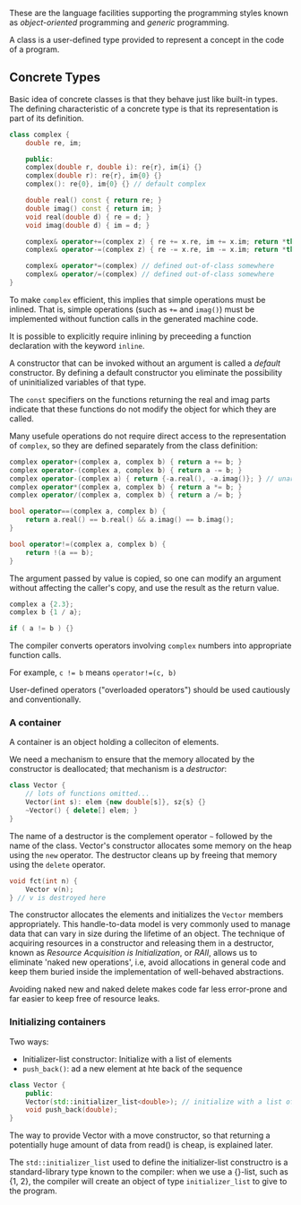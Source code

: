 These are the language facilities supporting the programming styles known as
_object-oriented_ programming and _generic_ programming.

A class is a user-defined type provided to represent a concept in the code of a
program.

## Concrete Types
Basic idea of concrete classes is that they behave just like built-in types. The
defining characteristic of a concrete type is that its representation is part of
its definition.

```cpp
class complex {
    double re, im;

    public:
    complex(double r, double i): re{r}, im{i} {}
    complex(double r): re{r}, im{0} {}
    complex(): re{0}, im{0} {} // default complex

    double real() const { return re; }
    double imag() const { return im; }
    void real(double d) { re = d; }
    void imag(double d) { im = d; }

    complex& operator+=(complex z) { re += x.re, im += x.im; return *this; }
    complex& operator-=(complex z) { re -= x.re, im -= x.im; return *this; }

    complex& operator*=(complex) // defined out-of-class somewhere
    complex& operator/=(complex) // defined out-of-class somewhere
}
```

To make `complex` efficient, this implies that simple operations must be
inlined. That is, simple operations (such as `+=` and `imag()`) must be
implemented without function calls in the generated machine code.

It is possible to explicitly require inlining by preceeding a function
declaration with the keyword `inline`.

A constructor that can be invoked without an argument is called a _default_
constructor. By defining a default constructor you eliminate the possibility of
uninitialized variables of that type.

The `const` specifiers on the functions returning the real and imag parts
indicate that these functions do not modify the object for which they are
called.

Many usefule operations do not require direct access to the representation of
`complex`, so they are defined separately from the class definition:

```cpp
complex operator+(complex a, complex b) { return a += b; }
complex operator-(complex a, complex b) { return a -= b; }
complex operator-(complex a) { return {-a.real(), -a.imag()}; } // unary minus
complex operator*(complex a, complex b) { return a *= b; }
complex operator/(complex a, complex b) { return a /= b; }

bool operator==(complex a, complex b) {
    return a.real() == b.real() && a.imag() == b.imag();
}

bool operator!=(complex a, complex b) {
    return !(a == b);
}
```

The argument passed by value is copied, so one can modify an argument without
affecting the caller's copy, and use the result as the return value.

```cpp
complex a {2.3};
complex b {1 / a};

if ( a != b ) {}
```

The compiler converts operators involving `complex` numbers into appropriate
function calls.

For example, `c != b` means `operator!=(c, b)`

User-defined operators ("overloaded operators") should be used cautiously and
conventionally.

### A container
A container is an object holding a colleciton of elements.

We need a mechanism to ensure that the memory allocated by the constructor is
deallocated; that mechanism is a _destructor_:

```cpp
class Vector {
    // lots of functions omitted...
    Vector(int s): elem {new double[s]}, sz{s} {}
    ~Vector() { delete[] elem; }
}
```

The name of a destructor is the complement operator `~` followed by the name of
the class. Vector's constructor allocates some memory on the heap using the
`new` operator. The destructor cleans up by freeing that memory using the
`delete` operator.

```cpp
void fct(int n) {
    Vector v(n);
} // v is destroyed here
```

The constructor allocates the elements and initializes the `Vector` members
appropriately. This handle-to-data model is very commonly used to manage data
that can vary in size during the lifetime of an object. The technique of
acquiring resources in a constructor and releasing them in a destructor, known
as _Resource Acquisition is Initialization_, or _RAII_, allows us to eliminate
'naked new operations', i.e, avoid allocations in general code and keep them
buried inside the implementation of well-behaved abstractions.

Avoiding naked new and naked delete makes code far less error-prone and far
easier to keep free of resource leaks.

### Initializing containers
Two ways:

- Initializer-list constructor: Initialize with a list of elements
- `push_back()`: ad a new element at hte back of the sequence

```cpp
class Vector {
    public:
    Vector(std::initializer_list<double>); // initialize with a list of doubles
    void push_back(double);
}
```
The way to provide Vector with a move constructor, so that returning a
potentially huge amount of data from read() is cheap, is explained later.

The `std::initializer_list` used to define the initializer-list constructro is a
standard-library type known to the compiler: when we use a {}-list, such as {1,
2}, the compiler will create an object of type `initializer_list` to give to the
program.
